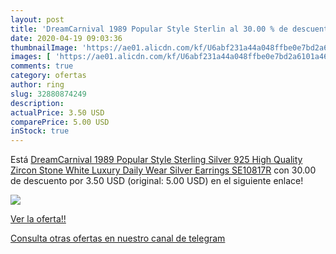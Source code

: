 ```yaml
---
layout: post
title: 'DreamCarnival 1989 Popular Style Sterlin al 30.00 % de descuento'
date: 2020-04-19 09:03:36
thumbnailImage: 'https://ae01.alicdn.com/kf/U6abf231a44a048ffbe0e7bd2a6101a46z/DreamCarnival-1989-Popular-Style-Sterling-Silver-925-High-Quality-Zircon-Stone-White-Luxury-Daily-Wear-Silver.jpg_350x350._SL200_.jpg'
images: [ 'https://ae01.alicdn.com/kf/U6abf231a44a048ffbe0e7bd2a6101a46z/DreamCarnival-1989-Popular-Style-Sterling-Silver-925-High-Quality-Zircon-Stone-White-Luxury-Daily-Wear-Silver.jpg_350x350._SL200_.jpg' ]
comments: true
category: ofertas
author: ring
slug: 32880874249
description:
actualPrice: 3.50 USD
comparePrice: 5.00 USD
inStock: true
---
```


Está [DreamCarnival 1989 Popular Style Sterling Silver 925 High Quality Zircon Stone White Luxury Daily Wear Silver Earrings SE10817R](https://www.amazon.com/dp/32880874249/?tag=redken08-20) con 30.00 de descuento por 3.50 USD (original: 5.00 USD) en el siguiente enlace!

[![](https://ae01.alicdn.com/kf/U6abf231a44a048ffbe0e7bd2a6101a46z/DreamCarnival-1989-Popular-Style-Sterling-Silver-925-High-Quality-Zircon-Stone-White-Luxury-Daily-Wear-Silver.jpg_350x350._SL200_.jpg)](https://www.amazon.com/dp/32880874249/?tag=redken08-20)

[Ver la oferta!!](https://www.amazon.com/dp/32880874249/?tag=redken08-20)

[Consulta otras ofertas en nuestro canal de telegram](https://t.me/s/ofertas25)

